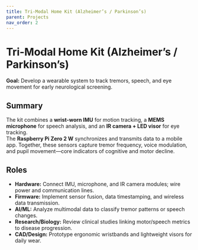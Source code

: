 ```yaml
---
title: Tri-Modal Home Kit (Alzheimer’s / Parkinson’s)
parent: Projects
nav_order: 2
---
```


# Tri-Modal Home Kit (Alzheimer’s / Parkinson’s)

**Goal:** Develop a wearable system to track tremors, speech, and eye movement for early neurological screening.

## Summary
The kit combines a **wrist-worn IMU** for motion tracking, a **MEMS microphone** for speech analysis, and an **IR camera + LED visor** for eye tracking.  
The **Raspberry Pi Zero 2 W** synchronizes and transmits data to a mobile app. Together, these sensors capture tremor frequency, voice modulation, and pupil movement—core indicators of cognitive and motor decline.

## Roles
- **Hardware:** Connect IMU, microphone, and IR camera modules; wire power and communication lines.  
- **Firmware:** Implement sensor fusion, data timestamping, and wireless data transmission.  
- **AI/ML:** Analyze multimodal data to classify tremor patterns or speech changes.  
- **Research/Biology:** Review clinical studies linking motor/speech metrics to disease progression.  
- **CAD/Design:** Prototype ergonomic wristbands and lightweight visors for daily wear.
